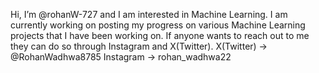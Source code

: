 Hi, I’m @rohanW-727 and I am interested in Machine Learning. I am currently working on posting my progress on various Machine Learning projects that I have been working on. If anyone wants to reach out to me they can do so through Instagram and X(Twitter). 
X(Twitter) -> @RohanWadhwa8785
Instagram -> rohan_wadhwa22

